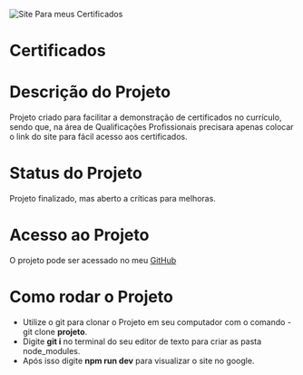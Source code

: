 ![Site Para meus Certificados](https://user-images.githubusercontent.com/103788676/209416863-440eea78-0d12-4271-814c-24660d03603a.svg)
# Certificados

# Descrição do Projeto
Projeto criado para facilitar a demonstração de certificados no currículo, sendo que, na área de Qualificações Profissionais precisara apenas colocar o link do site para fácil acesso aos certificados.

# Status do Projeto

Projeto finalizado, mas aberto a críticas para melhoras.

# Acesso ao Projeto
O projeto pode ser acessado no meu [GitHub](https://github.com/Felipe-Bernardes/Certificados)

# Como rodar o Projeto
* Utilize o git para clonar o Projeto em seu computador com o comando - git clone **projeto**.
* Digite **git i** no terminal do seu editor de texto para criar as pasta node_modules.
* Após isso digite **npm run dev** para visualizar o site no google.
